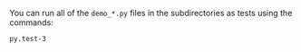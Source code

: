 You can run all of the `demo_*.py` files in the subdirectories as tests using
the commands:

    py.test-3
